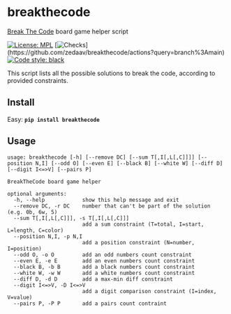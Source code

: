 # breakthecode
[Break The Code](https://boardgamearena.com/gamepanel?game=breakthecode) board game helper script

[![License: MPL](https://img.shields.io/github/license/zedaav/breakthecode)](https://github.com/zedaav/breakthecode/blob/main/LICENSE)
[![Checks](https://img.shields.io/github/workflow/status/zedaav/breakthecode/Build/main?label=build%20%26%20u.t.)](https://github.com/zedaav/breakthecode/actions?query=branch%3Amain)
[![Code style: black](https://img.shields.io/badge/code%20style-black-000000.svg)](https://github.com/psf/black)

This script lists all the possible solutions to break the code, according to provided constraints.

## Install

Easy: **`pip install breakthecode`**

## Usage

```
usage: breakthecode [-h] [--remove DC] [--sum T[,I[,L[,C]]]] [--position N,I] [--odd O] [--even E] [--black B] [--white W] [--diff D] [--digit I<=>V] [--pairs P]

BreakTheCode board game helper

optional arguments:
  -h, --help            show this help message and exit
  --remove DC, -r DC    number that can't be part of the solution (e.g. 0b, 6w, 5)
  --sum T[,I[,L[,C]]], -s T[,I[,L[,C]]]
                        add a sum constraint (T=total, I=start, L=length, C=color)
  --position N,I, -p N,I
                        add a position constraint (N=number, I=position)
  --odd O, -o O         add an odd numbers count constraint
  --even E, -e E        add an even numbers count constraint
  --black B, -b B       add a black numbers count constraint
  --white W, -w W       add a white numbers count constraint
  --diff D, -d D        add a max-min diff constraint
  --digit I<=>V, -D I<=>V
                        add a digit comparison constraint (I=index, V=value)
  --pairs P, -P P       add a pairs count contraint
```

